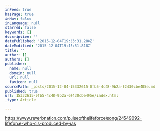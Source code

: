 ```yaml
---
inFeed: true
hasPage: true
inNav: false
inLanguage: null
starred: false
keywords: []
description: ''
datePublished: '2015-12-04T19:23:31.288Z'
dateModified: '2015-12-04T19:17:51.818Z'
title: ''
author: []
authors: []
publisher:
  name: null
  domain: null
  url: null
  favicon: null
sourcePath: _posts/2015-12-04-15332615-0fb5-4c48-9b2a-62430cbe405e.md
published: true
url: 15332615-0fb5-4c48-9b2a-62430cbe405e/index.html
_type: Article

---
```

https://www.reverbnation.com/pulseofthelifeforce/song/24549092-lifeforce-who-dis-produced-by-ras